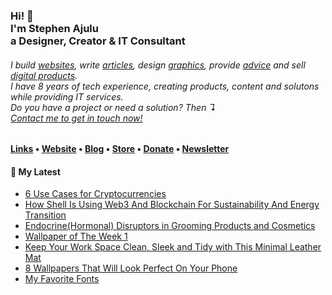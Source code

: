   <!-- Hi there! Feel free to make this your own but don't use my data. Attributions are welcomed --> 
<h3>Hi! 👋<br>I'm Stephen Ajulu<br>a Designer, Creator & IT Consultant</h3>
<h6>I build <a href="https://stephenajulu.com/portfolio">websites</a>, write <a href="https://stephenajulu.com/blog">articles</a>, design <a href="https://stephenajulu.com/portfolio">graphics</a>, provide <a href="https://stephenajulu.com/book-a-consultation">advice</a> and sell <a href="https://stephenajulu.com/store">digital products</a>.<br>I have 8 years of tech experience, creating products, content and solutons while providing IT services.<br>Do you have a project or need a solution? Then ↴<br><a href="https://stephenajulu.com/contact">Contact me to get in touch now!</a></h6>

<h4> <a href="https://stephenajulu.com/links">Links</a> • <a href="https://stephenajulu.com">Website</a> • <a href="https://stephenajulu.com/blog">Blog</a> • <a href="https://stephenajulu.com/store">Store</a> • <a href="https://www.paypal.com/donate/?hosted_button_id=SLNMRAJ59LRC8">Donate</a> • <a href="https://stephenajulu.substack.com">Newsletter</a></h4>

<h4>📕 My Latest</h4>

<!-- BLOG-POST-LIST:START -->
- [6 Use Cases for Cryptocurrencies](https://stephenajulu.com/blog/6-use-cases-for-cryptocurrency/)
- [How Shell Is Using Web3 And Blockchain For Sustainability And Energy Transition](https://stephenajulu.com/blog/how-shell-is-using-web3-and-blockchain-for-sustainability-and-energy-transition/)
- [Endocrine&lpar;Hormonal&rpar; Disruptors in Grooming Products and Cosmetics](https://stephenajulu.com/blog/endocrine-hormonal-disruptors-in-grooming-products-and-cosmetics/)
- [Wallpaper of The Week 1](https://stephenajulu.com/blog/wallpaper-of-the-week-1/)
- [Keep Your Work Space Clean, Sleek and Tidy with This Minimal Leather Mat](https://stephenajulu.com/blog/keep-your-work-space-clean-sleek-and-tidy-with-this-minimal-leather-mat/)
- [8 Wallpapers That Will Look Perfect On Your Phone](https://stephenajulu.com/blog/8-wallpapers-that-will-look-perfect-on-your-phone/)
- [My Favorite Fonts](https://stephenajulu.com/blog/5-favorite-fonts/)
<!-- BLOG-POST-LIST:END -->

